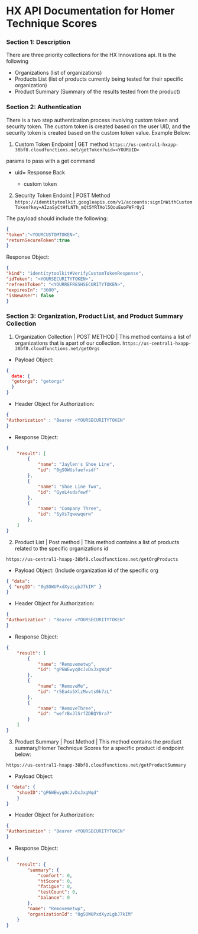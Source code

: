 # HX API Documentation for Homer Technique Scores
### Section 1: Description
There are three priority collections for the HX Innovations api. It is the following
- Organizations (list of organizations)
- Products List (list of products currently being tested for their specific organization)
- Product Summary (Summary of the results tested from the product) 

### Section 2: Authentication 
There is a two step authentication process involving custom token and security token. The custom token is created based on the user UID, and the security token is created based on the custom token value. Example Below:
1. Custom Token Endpoint | GET method
`https://us-central1-hxapp-38bf8.cloudfunctions.net/getToken?uid=<YOURUID>`

  params to pass with a get command
- uid=<YOURUID>
  Response Back 
  - custom token
2. Security Token Endoint | POST Method
  `https://identitytoolkit.googleapis.com/v1/accounts:signInWithCustomToken?key=AIzaSyCtHfLNTh_mQt5YRTAol5QouEuoFWFrQyI`
  
 The payload should include the following: 
  
  ```json
  {
  "token":"<YOURCUSTOMTOKEN>",
  "returnSecureToken":true
  }
  ```
  Response Object:
  ```json
  {
  "kind": "identitytoolkit#VerifyCustomTokenResponse",
  "idToken": "<YOURSECURITYTOKEN>",
  "refreshToken": "<YOURREFRESHSECURITYTOKEN>",
  "expiresIn": "3600",
  "isNewUser": false
  } 
  ```

### Section 3: Organization, Product List, and Product Summary Collection
1. Organization Collection | POST METHOD | This method contains a list of organizations that is apart of our collection. 
`https://us-central1-hxapp-38bf8.cloudfunctions.net/getOrgs`
- Payload Object: 
```json 
{
  data: {
  "getorgs": "getorgs"
  }
}
```
- Header Object for Authorization: 
```json 
{
"Authorization" : "Bearer <YOURSECURITYTOKEN"
}
```
- Response Object:
```json 
{
    "result": [
        {
            "name": "Jaylen's Shoe Line",
            "id": "0gSOWUsfaefvsdf"
        },
        {
            "name": "Shoe Line Two",
            "id": "GyoL4sdsfewf"
        },
        {
            "name": "Company Three",
            "id": "SyXs7qwewqerw"
        },
    ]
}

```
2. Product List | Post method | This method contains a list of products related to the specific organizations id

`https://us-central1-hxapp-38bf8.cloudfunctions.net/getOrgProducts`
- Payload Object: (Include organization id of the specific org 
``` json
{ "data":
 { "orgID": "0gSOWUPxdXyzLgbJ7kIM" }
}
```
- Header Object for Authorization: 
```json 
{
"Authorization" : "Bearer <YOURSECURITYTOKEN"
}
```

- Response Object: 
``` json 
{
    "result": [
        {
            "name": "Removemetwp",
            "id": "gP6WEwyqOcJvDxJxgWqd"
        },
        {
            "name": "RemoveMe",
            "id": "r5Ea4o5XlzMvvts0k7zL"
        },
        {
            "name": "RemoveThree",
            "id": "wefrBvJlSrfZDBQY0ra7"
        }
    ]
}
```
3. Product Summary | Post Method | This method contains the product summary/Homer Technique Scores for a specific product id endpoint below: 

`https://us-central1-hxapp-38bf8.cloudfunctions.net/getProductSummary`
- Payload Object: 
``` json
{ "data": {
	"shoeID":"gP6WEwyqOcJvDxJxgWqd"
	}
}
```
- Header Object for Authorization: 
```json 
{
"Authorization" : "Bearer <YOURSECURITYTOKEN"
}
```

- Response Object: 
``` json 
{
    "result": {
        "summary": {
            "comfort": 0,
            "htScore": 0,
            "fatigue": 0,
            "testCount": 0,
            "balance": 0
        },
        "name": "Removemetwp",
        "organizationId": "0gSOWUPxdXyzLgbJ7kIM"
    }
}
```
